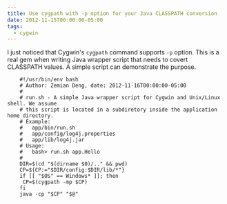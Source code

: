 ```yaml
---
title: Use cygpath with -p option for your Java CLASSPATH conversion
date: 2012-11-15T00:00:00-05:00
tags:
  - cygwin
---
```

I just noticed that Cygwin's `cygpath` command supports `-p` option. This is a real gem when writing Java wrapper script that needs to covert CLASSPATH values. A simple script can demonstrate the purpose.

```
    #!/usr/bin/env bash
    # Author: Zemian Deng, date: 2012-11-16T00:00:00-05:00
    #
    # run.sh - A simple Java wrapper script for Cygwin and Unix/Linux shell. We assume 
    # this script is located in a subdiretory inside the application home directory.
    # Example:
    #   app/bin/run.sh
    #   app/config/log4j.properties
    #   app/lib/log4j.jar
    # Usage:
    #   bash> run.sh app.Hello
    #
    DIR=$(cd "$(dirname $0)/.." && pwd)
    CP=${CP:="$DIR/config:$DIR/lib/*"}
    if [[ "$OS" == Windows* ]]; then
     CP=$(cygpath -mp $CP)
    fi
    java -cp "$CP" "$@"
```

